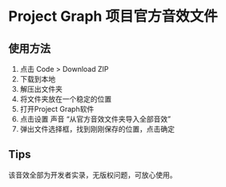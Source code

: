 # Project Graph 项目官方音效文件

## 使用方法

1. 点击 Code > Download ZIP
2. 下载到本地
3. 解压出文件夹
4. 将文件夹放在一个稳定的位置
5. 打开Project Graph软件
6. 点击设置 声音 “从官方音效文件夹导入全部音效”
7. 弹出文件选择框，找到刚刚保存的位置，点击确定

## Tips

该音效全部为开发者实录，无版权问题，可放心使用。
